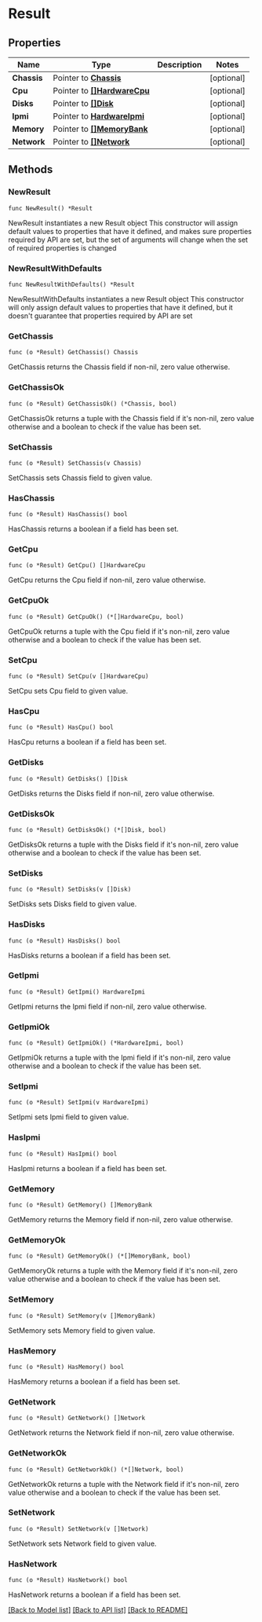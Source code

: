 # Result

## Properties

Name | Type | Description | Notes
------------ | ------------- | ------------- | -------------
**Chassis** | Pointer to [**Chassis**](Chassis.md) |  | [optional] 
**Cpu** | Pointer to [**[]HardwareCpu**](HardwareCpu.md) |  | [optional] 
**Disks** | Pointer to [**[]Disk**](Disk.md) |  | [optional] 
**Ipmi** | Pointer to [**HardwareIpmi**](HardwareIpmi.md) |  | [optional] 
**Memory** | Pointer to [**[]MemoryBank**](MemoryBank.md) |  | [optional] 
**Network** | Pointer to [**[]Network**](Network.md) |  | [optional] 

## Methods

### NewResult

`func NewResult() *Result`

NewResult instantiates a new Result object
This constructor will assign default values to properties that have it defined,
and makes sure properties required by API are set, but the set of arguments
will change when the set of required properties is changed

### NewResultWithDefaults

`func NewResultWithDefaults() *Result`

NewResultWithDefaults instantiates a new Result object
This constructor will only assign default values to properties that have it defined,
but it doesn't guarantee that properties required by API are set

### GetChassis

`func (o *Result) GetChassis() Chassis`

GetChassis returns the Chassis field if non-nil, zero value otherwise.

### GetChassisOk

`func (o *Result) GetChassisOk() (*Chassis, bool)`

GetChassisOk returns a tuple with the Chassis field if it's non-nil, zero value otherwise
and a boolean to check if the value has been set.

### SetChassis

`func (o *Result) SetChassis(v Chassis)`

SetChassis sets Chassis field to given value.

### HasChassis

`func (o *Result) HasChassis() bool`

HasChassis returns a boolean if a field has been set.

### GetCpu

`func (o *Result) GetCpu() []HardwareCpu`

GetCpu returns the Cpu field if non-nil, zero value otherwise.

### GetCpuOk

`func (o *Result) GetCpuOk() (*[]HardwareCpu, bool)`

GetCpuOk returns a tuple with the Cpu field if it's non-nil, zero value otherwise
and a boolean to check if the value has been set.

### SetCpu

`func (o *Result) SetCpu(v []HardwareCpu)`

SetCpu sets Cpu field to given value.

### HasCpu

`func (o *Result) HasCpu() bool`

HasCpu returns a boolean if a field has been set.

### GetDisks

`func (o *Result) GetDisks() []Disk`

GetDisks returns the Disks field if non-nil, zero value otherwise.

### GetDisksOk

`func (o *Result) GetDisksOk() (*[]Disk, bool)`

GetDisksOk returns a tuple with the Disks field if it's non-nil, zero value otherwise
and a boolean to check if the value has been set.

### SetDisks

`func (o *Result) SetDisks(v []Disk)`

SetDisks sets Disks field to given value.

### HasDisks

`func (o *Result) HasDisks() bool`

HasDisks returns a boolean if a field has been set.

### GetIpmi

`func (o *Result) GetIpmi() HardwareIpmi`

GetIpmi returns the Ipmi field if non-nil, zero value otherwise.

### GetIpmiOk

`func (o *Result) GetIpmiOk() (*HardwareIpmi, bool)`

GetIpmiOk returns a tuple with the Ipmi field if it's non-nil, zero value otherwise
and a boolean to check if the value has been set.

### SetIpmi

`func (o *Result) SetIpmi(v HardwareIpmi)`

SetIpmi sets Ipmi field to given value.

### HasIpmi

`func (o *Result) HasIpmi() bool`

HasIpmi returns a boolean if a field has been set.

### GetMemory

`func (o *Result) GetMemory() []MemoryBank`

GetMemory returns the Memory field if non-nil, zero value otherwise.

### GetMemoryOk

`func (o *Result) GetMemoryOk() (*[]MemoryBank, bool)`

GetMemoryOk returns a tuple with the Memory field if it's non-nil, zero value otherwise
and a boolean to check if the value has been set.

### SetMemory

`func (o *Result) SetMemory(v []MemoryBank)`

SetMemory sets Memory field to given value.

### HasMemory

`func (o *Result) HasMemory() bool`

HasMemory returns a boolean if a field has been set.

### GetNetwork

`func (o *Result) GetNetwork() []Network`

GetNetwork returns the Network field if non-nil, zero value otherwise.

### GetNetworkOk

`func (o *Result) GetNetworkOk() (*[]Network, bool)`

GetNetworkOk returns a tuple with the Network field if it's non-nil, zero value otherwise
and a boolean to check if the value has been set.

### SetNetwork

`func (o *Result) SetNetwork(v []Network)`

SetNetwork sets Network field to given value.

### HasNetwork

`func (o *Result) HasNetwork() bool`

HasNetwork returns a boolean if a field has been set.


[[Back to Model list]](../README.md#documentation-for-models) [[Back to API list]](../README.md#documentation-for-api-endpoints) [[Back to README]](../README.md)



